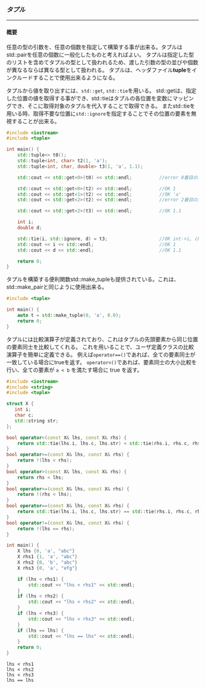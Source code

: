 ### *タプル*
----
#### 概要
任意の型の引数を、任意の個数を指定して構築する事が出来る。タプルはstd::pairを任意の個数に一般化したものと考えればよい。 
タプルは指定した型のリストを含めてタプルの型として扱われるため、渡した引数の型の並びや個数が異なるならば異なる型として扱われる。
タプルは、ヘッダファイル**tuple**をインクルードすることで使用出来るようになる。

タプルから値を取り出すには、`std::get`, `std::tie`を用いる。
std::getは、指定した位置の値を取得する事ができ、std::tieはタプルの各位置を変数にマッピングでき、そこに取得対象のタプルを代入することで取得できる。
またstd::tieを用いる時、取得不要な位置に`std::ignore`を指定することでその位置の要素を無視することが出来る。

```c++
#include <iostream>
#include <tuple>

int main() {
    std::tuple<> t0();
    std::tuple<int, char> t2(1, 'a');
    std::tuple<int, char, double> t3(1, 'a', 1.1);

    std::cout << std::get<0>(t0) << std::endl;          //error 0番目の要素がない

    std::cout << std::get<0>(t2) << std::endl;          //OK 1
    std::cout << std::get<1>(t2) << std::endl;          //OK 'a'
    std::cout << std::get<2>(t2) << std::endl;          //error 2番目の要素がない

    std::cout << std::get<2>(t3) << std::endl;          //OK 1.1

    int i;
    double d;

    std::tie(i, std::ignore, d) = t3;                   //OK int->i, char->ignore, double->d
    std::cout << i << std::endl;                        //OK 1
    std::cout << d << std::endl;                        //OK 1.1

    return 0;
}
```

タプルを構築する便利関数std::make_tupleも提供されている。これは、std::make_pairと同じように使用出来る。

```c++
#include <tuple>

int main() {
    auto t = std::make_tuple(0, 'a', 0.0);
    return 0;
}
```

タプルには比較演算子が定義されており、これはタプルの先頭要素から同じ位置の要素同士を比較してくれる。
これを用いることで、ユーザ定義クラスの比較演算子を簡単に定義できる。
例えば`operator==()`であれば、全ての要素同士が一致している場合にtrueを返す。
`operator<()`であれば、要素同士の大小比較を行い、全ての要素が `a < b` を満たす場合に true を返す。

```c++
#include <iostream>
#include <string>
#include <tuple>

struct X {
   int i;
   char c;
   std::string str;
};

bool operator<(const X& lhs, const X& rhs) {
    return std::tie(lhs.i, lhs.c, lhs.str) < std::tie(rhs.i, rhs.c, rhs.str);
}
bool operator>=(const X& lhs, const X& rhs) {
    return !(lhs < rhs);
}
bool operator>(const X& lhs, const X& rhs) {
    return rhs < lhs;
}
bool operator<=(const X& lhs, const X& rhs) {
    return !(rhs < lhs);
}
bool operator==(const X& lhs, const X& rhs) {
    return std::tie(lhs.i, lhs.c, lhs.str) == std::tie(rhs.i, rhs.c, rhs.str);
}
bool operator!=(const X& lhs, const X& rhs) {
    return !(lhs == rhs);
}

int main() {
    X lhs {0, 'a', "abc"}
    X rhs1 {1, 'a', "abc"}
    X rhs2 {0, 'b', "abc"}
    X rhs3 {0, 'a', "efg"}

    if (lhs < rhs1) {
        std::cout << "lhs < rhs1" << std::endl;
    }
    if (lhs < rhs2) {
        std::cout << "lhs < rhs2" << std::endl;
    }
    if (lhs < rhs3) {
        std::cout << "lhs < rhs3" << std::endl;
    }
    if (lhs == lhs) {
        std::cout << "lhs == lhs" << std::endl;
    }
    return 0;
}
```
```
lhs < rhs1
lhs < rhs2
lhs < rhs3
lhs == lhs
```

